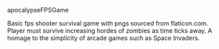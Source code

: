 apocalypseFPSGame

Basic fps shooter survival game with pngs sourced from flaticon.com. Player must survive increasing hordes of zombies as time ticks away. A homage to the simplicity of arcade games such as Space Invaders.
